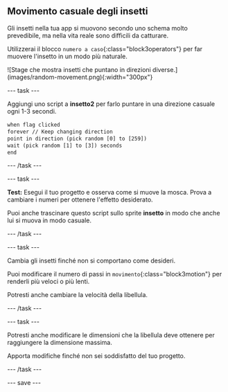 ## Movimento casuale degli insetti

<div style="display: flex; flex-wrap: wrap">
<div style="flex-basis: 200px; flex-grow: 1; margin-right: 15px;">
Gli insetti nella tua app si muovono secondo uno schema molto prevedibile, ma nella vita reale sono difficili da catturare. 

Utilizzerai il blocco `numero a caso`{:class="block3operators"} per far muovere l'insetto in un modo più naturale.
</div>
<div>
![Stage che mostra insetti che puntano in direzioni diverse.](images/random-movement.png){:width="300px"}
</div>
</div>

--- task ---

Aggiungi uno script a **insetto2** per farlo puntare in una direzione casuale ogni 1-3 secondi.

```blocks3
when flag clicked
forever // Keep changing direction
point in direction (pick random [0] to [259])
wait (pick random [1] to [3]) seconds
end
```

--- /task ---

--- task ---

**Test:** Esegui il tuo progetto e osserva come si muove la mosca. Prova a cambiare i numeri per ottenere l'effetto desiderato.

Puoi anche trascinare questo script sullo sprite **insetto** in modo che anche lui si muova in modo casuale.

--- /task ---

--- task ---

Cambia gli insetti finché non si comportano come desideri.

Puoi modificare il numero di passi in `movimento`{:class="block3motion"} per renderli più veloci o più lenti.

Potresti anche cambiare la velocità della libellula.

--- /task ---

--- task ---

Potresti anche modificare le dimensioni che la libellula deve ottenere per raggiungere la dimensione massima.

Apporta modifiche finché non sei soddisfatto del tuo progetto.

--- /task ---

--- save ---
